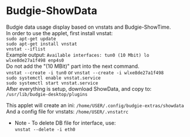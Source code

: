 # Budgie-ShowData
Budgie data usage display based on vnstats and Budgie-ShowTime.  
In order to use the applet, first install vnstat:  
`sudo apt-get update`  
`sudo apt-get install vnstat`  
`vnstat --iflist`  
Example output: `Available interfaces: tun0 (10 Mbit) lo wlxe8de27a1f498 enp4s0`  
Do not add the "(10 MBit)" part into the next command.  
`vnstat --create -i tun0` or `vnstat --create -i wlxe8de27a1f498`  
`sudo systemctl enable vnstat.service`  
`sudo systemctl start vnstat.service`  
After everything is setup, download ShowData, and copy to:  
`/usr/lib/budgie-desktop/plugins`  
  
This applet will create an ini: `/home/USER/.config/budgie-extras/showdata`  
And a config file for vnstats: `/home/USER/.vnstatrc`  
  
  
* Note - To delete DB file for interface, use:  
`vnstat --delete -i eth0`  
